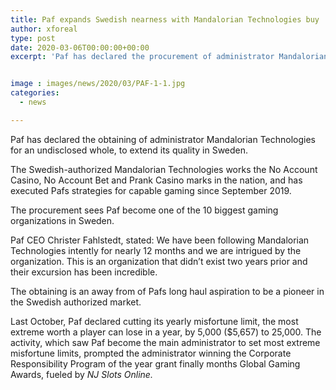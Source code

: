 ```yaml
---
title: Paf expands Swedish nearness with Mandalorian Technologies buy
author: xforeal 
type: post
date: 2020-03-06T00:00:00+00:00
excerpt: 'Paf has declared the procurement of administrator Mandalorian Technologies for an undisclosed entirety, to grow its quality in Sweden '


image : images/news/2020/03/PAF-1-1.jpg
categories:
  - news

---
```

Paf has declared the obtaining of administrator Mandalorian Technologies for an undisclosed whole, to extend its quality in Sweden. 

The Swedish-authorized Mandalorian Technologies works the No Account Casino, No Account Bet and Prank Casino marks in the nation, and has executed Pafs strategies for capable gaming since September 2019. 

The procurement sees Paf become one of the 10 biggest gaming organizations in Sweden. 

Paf CEO Christer Fahlstedt, stated: We have been following Mandalorian Technologies intently for nearly 12 months and we are intrigued by the organization. This is an organization that didn&#8217;t exist two years prior and their excursion has been incredible. 

The obtaining is an away from of Pafs long haul aspiration to be a pioneer in the Swedish authorized market. 

Last October, Paf declared cutting its yearly misfortune limit, the most extreme worth a player can lose in a year, by 5,000 ($5,657) to 25,000. The activity, which saw Paf become the main administrator to set most extreme misfortune limits, prompted the administrator winning the Corporate Responsibility Program of the year grant finally months Global Gaming Awards, fueled by _NJ Slots Online._